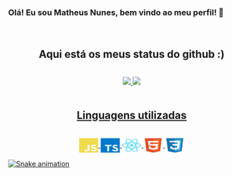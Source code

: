 ### Olá! Eu sou Matheus Nunes, bem vindo ao meu perfil! 👋

<br>
<h2 align="center">Aqui está os meus status do github :)</h2>
<br>
<div align="center">
  <a href="https://github.com/MatheusNunes02">
  <img height="180em" src="https://github-readme-stats.vercel.app/api?username=MatheusNunes02&show_icons=true&theme=dracula&include_all_commits=true&count_private=true"/>
  <img height="180em" src="https://github-readme-stats.vercel.app/api/top-langs/?username=MatheusNunes02&layout=compact&langs_count=7&theme=dracula"/>
</div>
<br>
  <h2 align="center">Linguagens utilizadas</h2>  
  
<div align="center" style="display: inline_block"><br>
  <img align="center" alt="Matheus-Js" height="30" width="40" src="https://raw.githubusercontent.com/devicons/devicon/master/icons/javascript/javascript-plain.svg">
  <img align="center" alt="Matheus-Ts" height="30" width="40" src="https://raw.githubusercontent.com/devicons/devicon/master/icons/typescript/typescript-plain.svg">
  <img align="center" alt="Matheus-React" height="30" width="40" src="https://raw.githubusercontent.com/devicons/devicon/master/icons/react/react-original.svg">
  <img align="center" alt="Matheus-HTML" height="30" width="40" src="https://raw.githubusercontent.com/devicons/devicon/master/icons/html5/html5-original.svg">
  <img align="center" alt="Matheus-CSS" height="30" width="40" src="https://raw.githubusercontent.com/devicons/devicon/master/icons/css3/css3-original.svg">
 </div>

![Snake animation](https://github.com/rafaballerini/MatheusNunes02/blob/output/github-contribution-grid-snake.svg)

<!--
**MatheusNunes02/MatheusNunes02** is a ✨ _special_ ✨ repository because its `README.md` (this file) appears on your GitHub profile.

Here are some ideas to get you started:

- 🔭 Trabalho tanto com o Front-end, tanto com o Back-end
- 🌱 Estou aprendendo sobre NodeJs e Express, e o consumo de API com o Axios.
- 💬 Contato: matheuscosta.nunes45@gmail.com
- 😄 Pronouns: ele/dele


